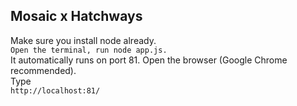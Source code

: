 ## Mosaic x Hatchways
Make sure you install node already.    
```Open the terminal, run node app.js. ```   
It automatically runs on port 81. Open the browser (Google Chrome recommended).   
Type    
```http://localhost:81/```

